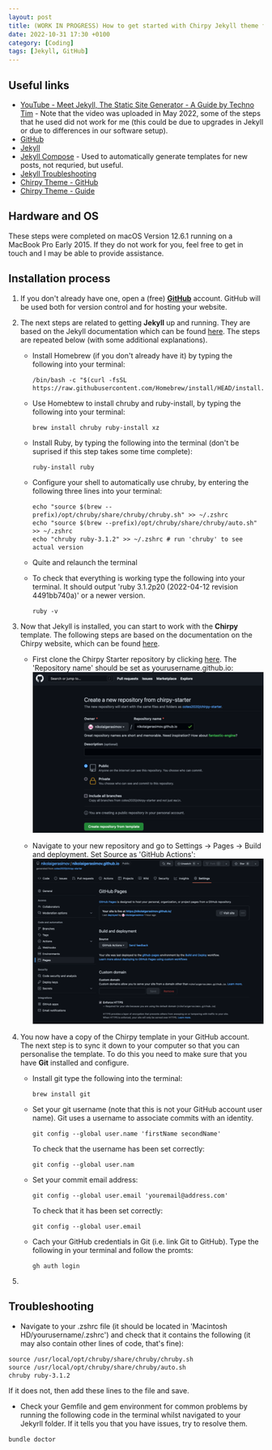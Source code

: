 ```yaml
---
layout: post
title: (WORK IN PROGRESS) How to get started with Chirpy Jekyll theme for your GitHub site 
date: 2022-10-31 17:30 +0100
category: [Coding]
tags: [Jekyll, GitHub]
---
```


## Useful links

- [YouTube -  Meet Jekyll, The Static Site Generator - A Guide by Techno Tim](https://www.youtube.com/watch?v=F8iOU1ci19Q) - Note that the video was uploaded in May 2022, some of the steps that he used did not work for me (this could be due to upgrades in Jekyll or due to differences in our software setup).
- [GitHub](https://github.com/)
- [Jekyll](https://jekyllrb.com/)
- [Jekyll Compose](https://github.com/jekyll/jekyll-compose) - Used to automatically generate templates for new posts, not requried, but useful.
- [Jekyll Troubleshooting](https://jekyllrb.com/docs/troubleshooting/)
- [Chirpy Theme - GitHub](https://github.com/cotes2020/jekyll-theme-chirpy)
- [Chirpy Theme - Guide](https://chirpy.cotes.page/)

## Hardware and OS

These steps were completed on macOS Version 12.6.1 running on a MacBook Pro Early 2015. If they do not work for you, feel free to get in touch and I may be able to provide assistance.

## Installation process

1. If you don't already have one, open a (free) [**GitHub**](https://github.com/) account. GitHub will be used both for version control and for hosting your website.
2. The next steps are related to getting **Jekyll** up and running. They are based on the Jekyll documentation which can be found [here](https://jekyllrb.com/docs/installation/macos/). The steps are repeated below (with some additional explanations).
    - Install Homebrew (if you don't already have it) by typing the following into your terminal:

        ```terminal
        /bin/bash -c "$(curl -fsSL https://raw.githubusercontent.com/Homebrew/install/HEAD/install.sh)"
        ```

    - Use Homebtew to install chruby and ruby-install, by typing the following into your terminal:

        ```terminal
        brew install chruby ruby-install xz
        ```

    - Install Ruby, by typing the following into the terminal (don't be suprised if this step takes some time complete):

        ```terminal
        ruby-install ruby
        ```

    - Configure your shell to automatically use chruby, by entering the following three lines into your terminal:

        ```terminal
        echo "source $(brew --prefix)/opt/chruby/share/chruby/chruby.sh" >> ~/.zshrc
        echo "source $(brew --prefix)/opt/chruby/share/chruby/auto.sh" >> ~/.zshrc
        echo "chruby ruby-3.1.2" >> ~/.zshrc # run 'chruby' to see actual version
        ```

    - Quite and relaunch the terminal
    - To check that everything is working type the following into your terminal. It should output 'ruby 3.1.2p20 (2022-04-12 revision 4491bb740a)' or a newer version.

        ```terminal
        ruby -v
        ```

3. Now that Jekyll is installed, you can start to work with the **Chirpy** template. The following steps are based on the documentation on the Chirpy website, which can be found [here](https://chirpy.cotes.page/posts/getting-started/#option-1-using-the-chirpy-starter).
    - First clone the Chirpy Starter repository by clicking [here](https://github.com/cotes2020/chirpy-starter/generate). The 'Repository name' should be set as yourusername.github.io:
        ![Cloning the GitHub Chirpy Starter repository](/assets/github-newrepo.png)

    - Navigate to your new repository and go to Settings -> Pages -> Build and deployment. Set Source as 'GitHub Actions':
    ![Setting repository 'Build and deployment' settings](/assets/github-pages.png)

4. You now have a copy of the Chirpy template in your GitHub account. The next step is to sync it down to your computer so that you can personalise the template. To do this you need to make sure that you have **Git**  installed and configure.

    - Install git type the following into the terminal:

        ```terminal
        brew install git
        ```

    - Set your git username (note that this is not your GitHub account user name). Git uses a username to associate commits with an identity.

        ```terminal
        git config --global user.name 'firstName secondName'
        ```

        To check that the username has been set correctly:

        ```terminal
        git config --global user.nam
        ```

    - Set your commit email address:

        ```terminal
        git config --global user.email 'youremail@address.com'
        ```

        To check that it has been set correctly:

        ```terminal
        git config --global user.email
        ```

    - Cach your GitHub credentials in Git (i.e. link Git to GitHub). Type the following in your terminal and follow the promts:

        ```terminal
        gh auth login
        ```

5.

## Troubleshooting

- Navigate to your .zshrc file (it should be located in 'Macintosh HD/yourusername/.zshrc') and check that it contains the following (it may also contain other lines of code, that's fine):

```text
source /usr/local/opt/chruby/share/chruby/chruby.sh
source /usr/local/opt/chruby/share/chruby/auto.sh
chruby ruby-3.1.2
```

If it does not, then add these lines to the file and save.

- Check your Gemfile and gem environment for common problems by running the following code in the terminal whilst navigated to your Jekyrll folder. If it tells you that you have issues, try to resolve them.

```terminal
bundle doctor
```
